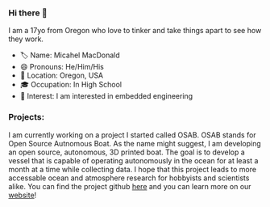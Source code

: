 

### Hi there 👋
I am a 17yo from Oregon who love to tinker and take things apart to see how they work. <!-- I am intrested in embedded engineering and I want -->
- 🏷️ Name: Micahel MacDonald
- 😄 Pronouns: He/Him/His
- 📍 Location: Oregon, USA
- 🎓 Occupation: In High School
- 💙 Interest: I am interested in embedded engineering


### Projects:
I am currently working on a project I started called OSAB. OSAB stands for Open Source Autnomous Boat. As the name might suggest, I am developing an open source, autonomous, 3D printed boat. The goal is to develop a vessel that is capable of operating autonomously in the ocean for at least a month at a time while collecting data. I hope that this project leads to more accessable ocean and atmosphere research for hobbyists and scientists alike. You can find the project github [here](https://github.com/Open-Source-Autonomous-Boat/) and you can learn more on our [website](https://osab.xyz/)!



<!--
**Michael2MacDonald/Michael2MacDonald** is a ✨ _special_ ✨ repository because its `README.md` (this file) appears on your GitHub profile.

Here are some ideas to get you started:

- 🔭 I’m currently working on ...
- 🌱 I’m currently learning ...
- 👯 I’m looking to collaborate on ...
- 🤔 I’m looking for help with ...
- 💬 Ask me about ...
- 📫 How to reach me: ...

- ⚡ Fun fact: ...
-->

